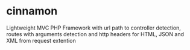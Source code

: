 # cinnamon
Lightweight MVC PHP Framework with url path to controller detection, routes with arguments detection and http headers for HTML, JSON and XML from request extention
